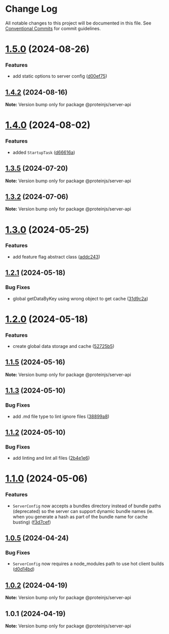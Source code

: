 # Change Log

All notable changes to this project will be documented in this file.
See [Conventional Commits](https://conventionalcommits.org) for commit guidelines.

# [1.5.0](https://github.com/brentbahry/server/compare/@proteinjs/server-api@1.4.3...@proteinjs/server-api@1.5.0) (2024-08-26)


### Features

* add static options to server config ([d00ef75](https://github.com/brentbahry/server/commit/d00ef753af82cdca466d6bf8b273633283a7a20a))





## [1.4.2](https://github.com/brentbahry/server/compare/@proteinjs/server-api@1.4.1...@proteinjs/server-api@1.4.2) (2024-08-16)

**Note:** Version bump only for package @proteinjs/server-api





# [1.4.0](https://github.com/brentbahry/server/compare/@proteinjs/server-api@1.3.5...@proteinjs/server-api@1.4.0) (2024-08-02)


### Features

* added `StartupTask` ([d66616a](https://github.com/brentbahry/server/commit/d66616a2696c001c8ebef6828d319af6aeba245c))





## [1.3.5](https://github.com/brentbahry/server/compare/@proteinjs/server-api@1.3.4...@proteinjs/server-api@1.3.5) (2024-07-20)

**Note:** Version bump only for package @proteinjs/server-api





## [1.3.2](https://github.com/brentbahry/server/compare/@proteinjs/server-api@1.3.1...@proteinjs/server-api@1.3.2) (2024-07-06)

**Note:** Version bump only for package @proteinjs/server-api





# [1.3.0](https://github.com/brentbahry/server/compare/@proteinjs/server-api@1.2.1...@proteinjs/server-api@1.3.0) (2024-05-25)


### Features

* add feature flag abstract class ([addc243](https://github.com/brentbahry/server/commit/addc243c5f0ea4b3191f5af609cf7b34a6a9f2d6))





## [1.2.1](https://github.com/brentbahry/server/compare/@proteinjs/server-api@1.2.0...@proteinjs/server-api@1.2.1) (2024-05-18)


### Bug Fixes

* global getDataByKey using wrong object to get cache ([31d9c2a](https://github.com/brentbahry/server/commit/31d9c2ae4ffa6d4b12559a091e52c68482d3d4c6))





# [1.2.0](https://github.com/brentbahry/server/compare/@proteinjs/server-api@1.1.5...@proteinjs/server-api@1.2.0) (2024-05-18)


### Features

* create global data storage and cache ([52725b5](https://github.com/brentbahry/server/commit/52725b52820ae51022ef5a8132e44104e63193a9))





## [1.1.5](https://github.com/brentbahry/server/compare/@proteinjs/server-api@1.1.4...@proteinjs/server-api@1.1.5) (2024-05-16)

**Note:** Version bump only for package @proteinjs/server-api





## [1.1.3](https://github.com/brentbahry/server/compare/@proteinjs/server-api@1.1.2...@proteinjs/server-api@1.1.3) (2024-05-10)


### Bug Fixes

* add .md file type to lint ignore files ([38899a8](https://github.com/brentbahry/server/commit/38899a83c80b3d6dc61049dc48916168985acf87))





## [1.1.2](https://github.com/brentbahry/server/compare/@proteinjs/server-api@1.1.1...@proteinjs/server-api@1.1.2) (2024-05-10)


### Bug Fixes

* add linting and lint all files ([2b4e1e6](https://github.com/brentbahry/server/commit/2b4e1e6332e16328c3a3d3c846def74f819bbf39))





# [1.1.0](https://github.com/brentbahry/server/compare/@proteinjs/server-api@1.0.8...@proteinjs/server-api@1.1.0) (2024-05-06)

### Features

- `ServerConfig` now accepts a bundles directory instead of bundle paths (deprecated) so the server can support dynamic bundle names (ie. when you generate a hash as part of the bundle name for cache busting) ([f3d7cef](https://github.com/brentbahry/server/commit/f3d7cefd58cb0b220470e886e161fbc028ca2df9))

## [1.0.5](https://github.com/brentbahry/server/compare/@proteinjs/server-api@1.0.4...@proteinjs/server-api@1.0.5) (2024-04-24)

### Bug Fixes

- `ServerConfig` now requires a node_modules path to use hot client builds ([d0d14bd](https://github.com/brentbahry/server/commit/d0d14bda27e391ddb6493c714f5cf5220c1976fc))

## [1.0.2](https://github.com/brentbahry/server/compare/@proteinjs/server-api@1.0.1...@proteinjs/server-api@1.0.2) (2024-04-19)

**Note:** Version bump only for package @proteinjs/server-api

## 1.0.1 (2024-04-19)

**Note:** Version bump only for package @proteinjs/server-api
